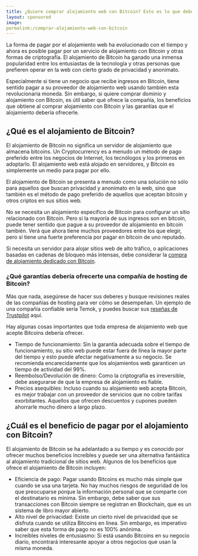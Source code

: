 ```yaml
---
title: ¿Quiere comprar alojamiento web con Bitcoin? Esto es lo que debería saber.
layout: sponsored
image:
permalink:/comprar-alojamiento-web-con-bitcoin
---
```


La forma de pagar por el alojamiento web ha evolucionado con el tiempo y ahora es posible pagar por un servicio de alojamiento con Bitcoin y otras formas de criptografía. El alojamiento de Bitcoin ha ganado una inmensa popularidad entre los entusiastas de la tecnología y otras personas que prefieren operar en la web con cierto grado de privacidad y anonimato.

Especialmente si tiene un negocio que recibe ingresos en Bitcoin, tiene sentido pagar a su proveedor de alojamiento web usando también esta revolucionaria moneda. Sin embargo, si quiere comprar dominio y alojamiento con Bitcoin, es útil saber qué ofrece la compañía, los beneficios que obtiene al comprar alojamiento con Bitcoin y las garantías que el alojamiento debería ofrecerle.

## ¿Qué es el alojamiento de Bitcoin?

El alojamiento de Bitcoin no significa un servidor de alojamiento que almacena bitcoins. Un Cryptocurrency es a menudo un método de pago preferido entre los negocios de Internet, los tecnólogos y los primeros en adoptarlo. El alojamiento web está alojado en servidores, y Bitcoin es simplemente un medio para pagar por ello.

El alojamiento de Bitcoin se presenta a menudo como una solución no sólo para aquellos que buscan privacidad y anonimato en la web, sino que también es el método de pago preferido de aquellos que aceptan bitcoin y otros criptos en sus sitios web.

No se necesita un alojamiento específico de Bitcoin para configurar un sitio relacionado con Bitcoin. Pero si la mayoría de sus ingresos son en bitcoin, puede tener sentido que pague a su proveedor de alojamiento en bitcoin también. Verá que ahora tiene muchos proveedores entre los que elegir, pero si tiene una fuerte preferencia por pagar en bitcoin de uno reputado.

Si necesita un servidor para alojar sitios web de alto tráfico, o aplicaciones basadas en cadenas de bloqueo más intensas, debe considerar la [compra de alojamiento dedicado con Bitcoin](https://www.temok.com/dedicated-servers-usa).
 
### ¿Qué garantías debería ofrecerte una compañía de hosting de Bitcoin?

Más que nada, asegúrese de hacer sus deberes y busque revisiones reales de las compañías de hosting para ver cómo se desempeñan. Un ejemplo de una compañía confiable sería Temok, y puedes buscar sus [reseñas de Trustpilot](https://www.trustpilot.com/review/temok.com) aquí.

Hay algunas cosas importantes que toda empresa de alojamiento web que acepte Bitcoins debería ofrecer.
- Tiempo de funcionamiento: Sin la garantía adecuada sobre el tiempo de funcionamiento, su sitio web puede estar fuera de línea la mayor parte del tiempo y esto puede afectar negativamente a su negocio. Se recomienda encarecidamente que los alojamientos web garanticen un tiempo de actividad del 99%.
- Reembolso/Devolución de dinero: Como la criptografía es irreversible, debe asegurarse de que la empresa de alojamiento es fiable.
- Precios asequibles: Incluso cuando su alojamiento web acepta Bitcoin, es mejor trabajar con un proveedor de servicios que no cobre tarifas exorbitantes. Aquellos que ofrecen descuentos y cupones pueden ahorrarle mucho dinero a largo plazo.

## ¿Cuál es el beneficio de pagar por el alojamiento con Bitcoin?

El alojamiento de Bitcoin se ha adelantado a su tiempo y es conocido por ofrecer muchos beneficios increíbles y puede ser una alternativa fantástica al alojamiento tradicional de sitios web. Algunos de los beneficios que ofrece el alojamiento de Bitcoin
incluyen:
- Eficiencia de pago: Pagar usando Bitcoins es mucho más simple que cuando se usa una tarjeta. No hay muchos riesgos de seguridad de los que preocuparse porque la información personal que se comparte con el destinatario es mínima. Sin embargo, debe saber que sus transacciones con Bitcoin siempre se registran en Blockchain, que es un sistema de libro mayor abierto.
- Alto nivel de privacidad: Existe un cierto nivel de privacidad que se disfruta cuando se utiliza Bitcoins en línea. Sin embargo, es imperativo saber que esta forma de pago no es 100% anónima.
- Increíbles niveles de entusiasmo: Si está usando Bitcoins en su negocio diario, encontrará interesante apoyar a otros negocios que usan la misma moneda.
